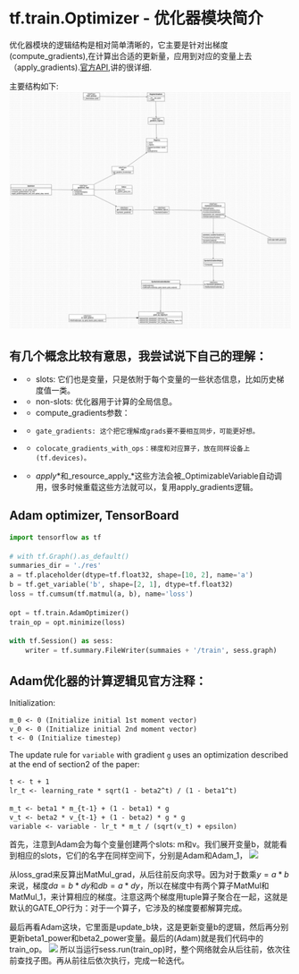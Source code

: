 # tf.train.Optimizer - 优化器模块简介

优化器模块的逻辑结构是相对简单清晰的，它主要是针对出梯度(compute_gradients),在计算出合适的更新量，应用到对应的变量上去（apply_gradients).[官方API](https://www.tensorflow.org/api_docs/python/tf/train/Optimizer),讲的很详细.

主要结构如下:
![](./res/gradients.jpg)



## 有几个概念比较有意思，我尝试说下自己的理解：

   * * slots: 它们也是变量，只是依附于每个变量的一些状态信息，比如历史梯度值一类。
   * *    non-slots: 优化器用于计算的全局信息。
   * * compute_gradients参数：
   * *     gate_gradients: 这个把它理解成grads要不要相互同步，可能更好想。
   * *     colocate_gradients_with_ops：梯度和对应算子，放在同样设备上(tf.devices)。
   * * _apply_*和_resource_apply_*这些方法会被_OptimizableVariable自动调用，很多时候重载这些方法就可以，复用apply_gradients逻辑。

## Adam optimizer, TensorBoard
```python
import tensorflow as tf

# with tf.Graph().as_default()
summaries_dir = './res'
a = tf.placeholder(dtype=tf.float32, shape=[10, 2], name='a')
b = tf.get_variable('b', shape=[2, 1], dtype=tf.float32)
loss = tf.cumsum(tf.matmul(a, b), name='loss')

opt = tf.train.AdamOptimizer()
train_op = opt.minimize(loss)

with tf.Session() as sess:
    writer = tf.summary.FileWriter(summaies + '/train', sess.graph)
```

## Adam优化器的计算逻辑见官方注释：
Initialization:

```
m_0 <- 0 (Initialize initial 1st moment vector)
v_0 <- 0 (Initialize initial 2nd moment vector)
t <- 0 (Initialize timestep)
```

The update rule for `variable` with gradient `g` uses an optimization
described at the end of section2 of the paper:

```
t <- t + 1
lr_t <- learning_rate * sqrt(1 - beta2^t) / (1 - beta1^t)

m_t <- beta1 * m_{t-1} + (1 - beta1) * g
v_t <- beta2 * v_{t-1} + (1 - beta2) * g * g
variable <- variable - lr_t * m_t / (sqrt(v_t) + epsilon)
```
首先，注意到Adam会为每个变量创建两个slots: m和v。我们展开变量b，就能看到相应的slots，它们的名字在同样空间下，分别是Adam和Adam_1，
![]('./res/var_b.png')



从loss_grad来反算出MatMul_grad，从后往前反向求导。因为对于数乘$y = a * b$来说，梯度$da = b * dy$和$db = a * dy$，所以在梯度中有两个算子MatMul和MatMul_1，来计算相应的梯度。注意这两个梯度用tuple算子聚合在一起，这就是默认的GATE_OP行为：对于一个算子，它涉及的梯度要都解算完成。

最后再看Adam这块，它里面是update_b块，这是更新变量b的逻辑，然后再分别更新beta1_power和beta2_power变量。最后的(Adam)就是我们代码中的train_op。
![]('./res/update.png')
所以当运行sess.run(train_op)时，整个网络就会从后往前，依次往前查找子图。再从前往后依次执行，完成一轮迭代。
